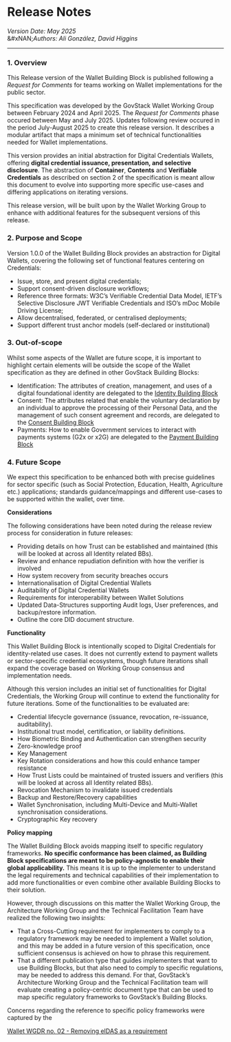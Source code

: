 # Release Notes

_Version Date: May 2025_\
&#xNAN;_&#x41;uthors: Ali González, David Higgins_

***

### **1. Overview** <a href="#id-1.-overview" id="id-1.-overview"></a>

This Release version of the Wallet Building Block is published following a _Request for Comments_ for teams working on Wallet implementations for the public sector.

This specification was developed by the GovStack Wallet Working Group between February 2024 and April 2025. The _Request for Comments_ phase occured between May and July 2025. Updates following review occured in the period July-August 2025 to create this release version. It describes a modular artifact that maps a minimum set of technical functionalities needed for Wallet implementations.

This version provides an initial abstraction for Digital Credentials Wallets, offering **digital credential issuance, presentation, and selective disclosure**. The abstraction of **Container**, **Contents** and **Verifiable Credentials** as described on section 2 of the specification is meant allow this document to evolve into supporting more specific use-cases and differing applications on iterating versions.

This release version, will be built upon by the Wallet Working Group to enhance with additional features for the subsequent versions of this release.

### **2. Purpose and Scope** <a href="#id-2.-purpose-and-scope" id="id-2.-purpose-and-scope"></a>

Version 1.0.0 of the Wallet Building Block provides an abstraction for Digital Wallets, covering the following set of functional features centering on Credentials:

* Issue, store, and present digital credentials;
* Support consent-driven disclosure workflows;
* Reference three formats: W3C’s Verifiable Credential Data Model, IETF’s Selective Disclosure JWT Verifiable Credentials and ISO’s mDoc Mobile Driving License;
* Allow decentralised, federated, or centralised deployments;
* Support different trust anchor models (self-declared or institutional)

### 3. Out-of-scope <a href="#id-3.-out-of-scope" id="id-3.-out-of-scope"></a>

Whilst some aspects of the Wallet are future scope, it is important to highlight certain elements will be outside the scope of the Wallet specification as they are defined in other GovStack Building Blocks:

* Identification: The attributes of creation, management, and uses of a digital foundational identity are delegated to the [Identity Building Block](https://govstack.gitbook.io/bb-identity)
* Consent: The attributes related that enable the voluntary declaration by an individual to approve the processing of their Personal Data, and the management of such consent agreement and records, are delegated to the [Consent Building Block](https://govstack.gitbook.io/bb-consent/)
* Payments: How to enable Government services to interact with payments systems (G2x or x2G) are delegated to the [Payment Building Block](https://govstack.gitbook.io/bb-payments)

### 4. Future Scope <a href="#id-4.-future-scope" id="id-4.-future-scope"></a>

We expect this specification to be enhanced both with precise guidelines for sector specific (such as Social Protection, Education, Health, Agriculture etc.) applications; standards guidance/mappings and different use-cases to be supported within the wallet, over time.

**Considerations**

The following considerations have been noted during the release review process for consideration in future releases:

* Providing details on how Trust can be established and maintained (this will be looked at across all Identity related BBs).
* Review and enhance repudiation definition with how the verifier is involved
* How system recovery from security breaches occurs
* Internationalisation of Digital Credential Wallets
* Auditability of Digital Credential Wallets
* Requirements for interoperability between Wallet Solutions
* Updated Data-Structures supporting Audit logs, User preferences, and backup/restore information.
* Outline the core DID document structure.

**Functionality**

This Wallet Building Block is intentionally scoped to Digital Credentials for identity-related use cases. It does not currently extend to payment wallets or sector-specific credential ecosystems, though future iterations shall expand the coverage based on Working Group consensus and implementation needs.

Although this version includes an initial set of functionalities for Digital Credentials, the Working Group will continue to extend the functionality for future iterations. Some of the functionalities to be evaluated are:

* Credential lifecycle governance (issuance, revocation, re-issuance, auditability).
* Institutional trust model, certification, or liability definitions.
* How Biometric Binding and Authentication can strengthen security
* Zero-knowledge proof
* Key Management
* Key Rotation considerations and how this could enhance tamper resistance
* How Trust Lists could be maintained of trusted issuers and verifiers (this will be looked at across all Identity related BBs).
* Revocation Mechanism to invalidate issued credentials
* Backup and Restore/Recovery capabilities
* Wallet Synchronisation, including Multi-Device and Multi-Wallet synchronisation considerations.
* Cryptographic Key recovery

**Policy mapping**

The Wallet Building Block avoids mapping itself to specific regulatory frameworks. **No specific conformance has been claimed, as Building Block specifications are meant to be policy-agnostic to enable their global applicability.** This means it is up to the implementer to understand the legal requirements and technical capabilities of their implementation to add more functionalities or even combine other available Building Blocks to their solution.

However, through discussions on this matter the Wallet Working Group, the Architecture Working Group and the Technical Facilitation Team have realized the following two insights:

* That a Cross-Cutting requirement for implementers to comply to a regulatory framework may be needed to implement a Wallet solution, and this may be added in a future version of this specification, once sufficient consensus is achieved on how to phrase this requirement.
* That a different publication type that guides implementers that want to use Building Blocks, but that also need to comply to specific regulations, may be needed to address this demand. For that, GovStack’s Architecture Working Group and the Technical Facilitation team will evaluate creating a policy-centric document type that can be used to map specific regulatory frameworks to GovStack’s Building Blocks.

Concerns regarding the reference to specific policy frameworks were captured by the

[Wallet WGDR no. 02 - Removing eIDAS as a requirement](../../WGDR/WALLET-WGDR-2025-05-2.md)
